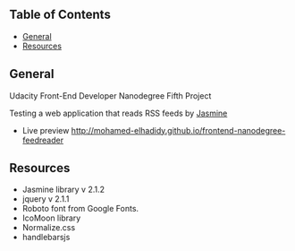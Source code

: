 ## Table of Contents

* [General](#general)
* [Resources](#resources)

## General 

Udacity Front-End Developer Nanodegree Fifth Project

Testing a web application that reads RSS feeds by  [Jasmine](http://jasmine.github.io/)

* Live preview http://mohamed-elhadidy.github.io/frontend-nanodegree-feedreader


## Resources

* Jasmine library v 2.1.2
* jquery v 2.1.1
* Roboto font from Google Fonts.
* IcoMoon library 
* Normalize.css 
* handlebarsjs
